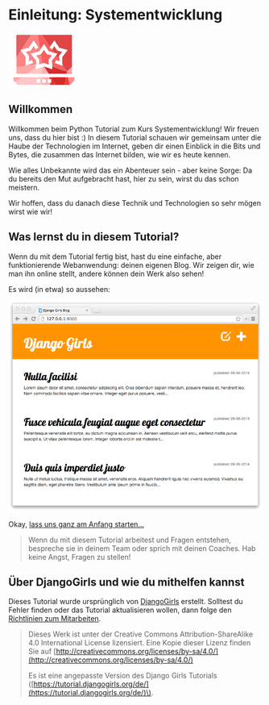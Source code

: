 # Einleitung: Systementwicklung

![Systementwicklung Einf&#xFC;hrung @FUB](.gitbook/assets/logo_systementwicklung_deh.jpg)

## Willkommen

Willkommen beim Python Tutorial zum Kurs Systementwicklung! Wir freuen uns, dass du hier bist :\) In diesem Tutorial schauen wir gemeinsam unter die Haube der Technologien im Internet, geben dir einen Einblick in die Bits und Bytes, die zusammen das Internet bilden, wie wir es heute kennen.

Wie alles Unbekannte wird das ein Abenteuer sein - aber keine Sorge: Da du bereits den Mut aufgebracht hast, hier zu sein, wirst du das schon meistern.

Wir hoffen, dass du danach diese Technik und Technologien so sehr mögen wirst wie wir!

## Was lernst du in diesem Tutorial?

Wenn du mit dem Tutorial fertig bist, hast du eine einfache, aber funktionierende Webanwendung: deinen eigenen Blog. Wir zeigen dir, wie man ihn online stellt, andere können dein Werk also sehen!

Es wird \(in etwa\) so aussehen:

![Abbildung 0.1](.gitbook/assets/application.png)

Okay, [lass uns ganz am Anfang starten...](how_the_internet_works.md)

> Wenn du mit diesem Tutorial arbeitest und Fragen entstehen, bespreche sie in deinem Team oder sprich mit deinen Coaches. Hab keine Angst, Fragen zu stellen!

## Über DjangoGirls und wie du mithelfen kannst

Dieses Tutorial wurde ursprünglich von [DjangoGirls](https://djangogirls.org/) erstellt. Solltest du Fehler finden oder das Tutorial aktualisieren wollen, dann folge den [Richtlinien zum Mitarbeiten](https://github.com/DjangoGirls/tutorial/blob/master/CONTRIBUTING.md).

> Dieses Werk ist unter der Creative Commons Attribution-ShareAlike 4.0 International License lizensiert. Eine Kopie dieser Lizenz finden Sie auf [http://creativecommons.org/licenses/by-sa/4.0/](http://creativecommons.org/licenses/by-sa/4.0/)
>
> Es ist eine angepasste Version des Django Girls Tutorials \([https://tutorial.djangogirls.org/de/](https://tutorial.djangogirls.org/de/)\).

